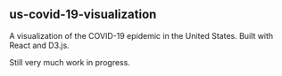 ## us-covid-19-visualization

A visualization of the COVID-19 epidemic in the United States. Built with React and D3.js. 

Still very much work in progress.